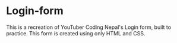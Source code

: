 # Login-form
This is a recreation of YouTuber Coding Nepal's Login form, built to practice. This form is created using only HTML and CSS.
